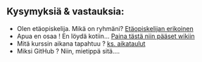 ## Kysymyksiä & vastauksia:


   * Olen etäopiskelija. Mikä on ryhmäni? [Etäopiskelijan erikoinen](about-remote-student-practices)
   * Apua en osaa ! En löydä kotiin... [Paina tästä niin pääset wikiin](https://github.com/narsuman/software-testing-course/wiki)
   * Mitä kurssin aikana tapahtuu ? [ks. aikataulut](https://github.com/narsuman/software-testing-course/wiki/course-schedule-spring-2015)
   * Miksi GitHub ? Niin, mietippä sitä....
   